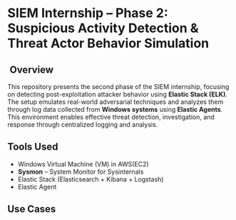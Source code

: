 # SIEM Internship – Phase 2:  Suspicious Activity Detection & Threat Actor Behavior Simulation

##  Overview
  This repository presents the second phase of the SIEM internship, focusing on detecting post-exploitation attacker behavior using **Elastic Stack (ELK)**. The setup emulates real-world adversarial techniques and analyzes them through log data collected from **Windows systems** using **Elastic Agents**. This environment enables effective threat detection, investigation, and response through centralized logging and analysis.

## Tools Used

- Windows Virtual Machine (VM) in AWS(EC2)
- **Sysmon** – System Monitor for Sysinternals
- Elastic Stack (Elasticsearch + Kibana + Logstash)
- Elastic Agent 

## Use Cases
